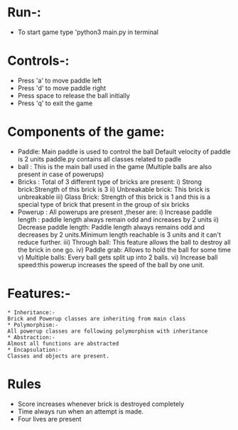 # Run-:
* To start game type 'python3 main.py in terminal

# Controls-:
* Press 'a' to move paddle left
* Press 'd' to move paddle right
* Press space to release the ball initially
* Press 'q' to exit the game

# Components of the game:
 * Paddle: Main paddle is used to control the ball
    Default velocity of paddle is 2 units
    paddle.py contains all classes related to padle
 * ball : This is the main ball used in the game (Multiple balls are also present in case of powerups)
 * Bricks : Total of 3 different type of bricks are present:
    i) Strong brick:Strength of this brick is 3
    ii) Unbreakable brick: This brick is unbreakable
    iii) Glass Brick: Strength of this brick is 1 and this is a special type of brick that present in the group of six bricks
 * Powerup : All powerups are present ,theser are:
    i) Increase paddle length : paddle length always remain odd and increases by 2 units
    ii) Decrease paddle length: Paddle length always remains odd and decreases by 2 units.Minimum length reachable is 3 units and it can't reduce further.
    iii) Through ball: This feature allows the ball to destroy all the brick in one go.
    iv) Paddle grab: Allows to hold the ball for some time
    v) Multiple balls: Every ball gets split up into 2 balls.
    vi) Increase ball speed:this powerup increases the speed of the ball by one unit.

# Features:-
    * Inheritance:-
    Brick and Powerup classes are inheriting from main class
    * Polymorphism:-
    All powerup classes are following polymorphism with inheritance
    * Abstraction:-
    Almost all functions are abstracted
    * Encapsulation:-
    Classes and objects are present.

# Rules
* Score increases whenever brick is destroyed completely
* Time always run when an attempt is made.
* Four lives are present
